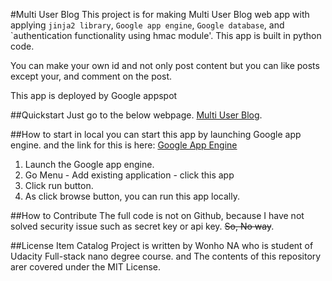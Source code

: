 #Multi User Blog
This project is for making Multi User Blog web app with applying `jinja2 library`, `Google app engine`, `Google database`, and `authentication functionality using hmac module'. This app is built in python code.

You can make your own id and not only post content but you can like posts except your, and comment on the post.

This app is deployed by Google appspot

##Quickstart
Just go to the below webpage.
[Multi User Blog](http://multiuserblog-147805.appspot.com/).

##How to start in local
you can start this app by launching Google app engine. and the link for this is here: [Google App Engine](https://cloud.google.com/appengine/downloads)
1. Launch the Google app engine.
2. Go Menu - Add existing application - click this app
3. Click run button.
4. As click browse button, you can run this app locally.

##How to Contribute
The full code is not on Github, because I have not solved security issue such as secret key or api key. ~~So, No way~~.

##License
Item Catalog Project is written by Wonho NA who is student of Udacity Full-stack nano degree course. and The contents of this repository arer covered under the MIT License.

